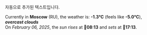 
자동으로 추가된 텍스트입니다.

<!--START_SECTION:weather:moscow-->
Currently in **Moscow** (RU), the weather is: **-1.3°C** (feels like **-5.0°C**), ***overcast clouds***<br/>
On *February 06, 2025*, the *sun rises* at 🌅**08:13** and *sets* at 🌇**17:13**.
<!--END_SECTION:weather-->
